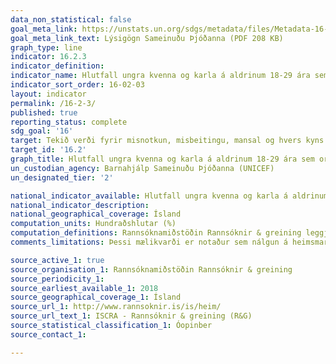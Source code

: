 ```yaml
---
data_non_statistical: false
goal_meta_link: https://unstats.un.org/sdgs/metadata/files/Metadata-16-02-03.pdf
goal_meta_link_text: Lýsigögn Sameinuðu Þjóðanna (PDF 208 KB)
graph_type: line
indicator: 16.2.3
indicator_definition:
indicator_name: Hlutfall ungra kvenna og karla á aldrinum 18-29 ára sem orðið hafa fyrir kynferðislegu ofbeldi fyrir 18 ára aldur.
indicator_sort_order: 16-02-03
layout: indicator
permalink: /16-2-3/
published: true
reporting_status: complete
sdg_goal: '16'
target: Tekið verði fyrir misnotkun, misbeitingu, mansal og hvers kyns ofbeldi gegn börnum og pyntingar verði upprættar.
target_id: '16.2'
graph_title: Hlutfall ungra kvenna og karla á aldrinum 18-29 ára sem orðið hafa fyrir kynferðislegu ofbeldi fyrir 18 ára aldur.
un_custodian_agency: Barnahjálp Sameinuðu Þjóðanna (UNICEF)
un_designated_tier: '2'

national_indicator_available: Hlutfall ungra kvenna og karla á aldrinum 14-20 ára sem orðið hafa fyrir kynferðislegu ofbeldi.
national_indicator_description: 
national_geographical_coverage: Ísland
computation_units: Hundraðshlutar (%)
computation_definitions: Rannsóknamiðstöðin Rannsóknir & greining leggja reglulega fyrir spurningarlista fyrir grunnskólanemendur í 8,9 og 10 bekk grunnskóla þar sem nemendur svara spurningum um ýmislegt sem tengist námi og heimilislífi, þar á meðal ofbeldi. Í þessum mælikvarða er birt hlutfall svarenda eftir kyni og aldri sem svöruðu játandi spurningunum; "Þú orðið fyrir kynferðislegri misnotkun a hálfu jafnaldra eða annars unglings" og "Þú orðið fyrir kynferðislegu misnotkun/ofbeldi af hálfu fullorðins einstaklings"
comments_limitations: Þessi mælikvarði er notaður sem nálgun á heimsmarkmiðamælikvarða Sameinuðu Þjóðanna. Þar sem því má við komast er unnið að því að finna eða þróa íslensk gögn til að uppfylla forskrift Sameinuðu Þjóðanna. Þessi mælikvarði var fundinn í samstarfi við sérfræðinga á þessu sviði.

source_active_1: true
source_organisation_1: Rannsóknamiðstöðin Rannsóknir & greining
source_periodicity_1: 
source_earliest_available_1: 2018
source_geographical_coverage_1: Ísland
source_url_1: http://www.rannsoknir.is/is/heim/
source_url_text_1: ISCRA - Rannsóknir & greining (R&G) 
source_statistical_classification_1: Óopinber
source_contact_1: 

---
```

